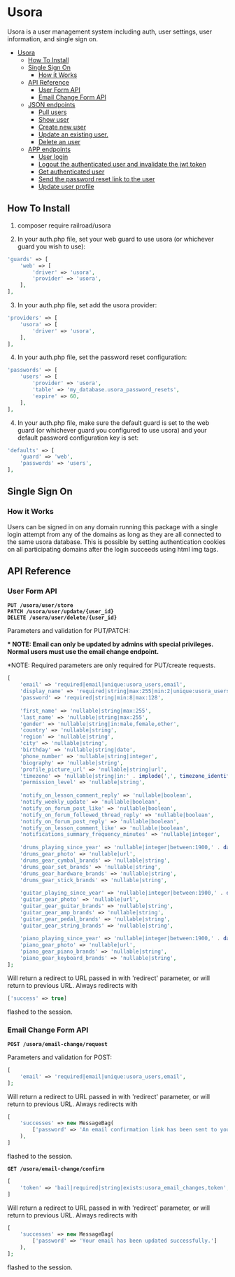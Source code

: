 # Usora

Usora is a user management system including auth, user settings, user information, and single sign on.

- [Usora](#usora)
  * [How To Install](#how-to-install)
  * [Single Sign On](#single-sign-on)
    + [How it Works](#how-it-works)
  * [API Reference](#api-reference)
    + [User Form API](#user-form-api)
    + [Email Change Form API](#email-change-form-api)
  * [JSON endpoints](docs/Users-JSON-endpoints.md#json-endpoints)
      + [Pull users](docs/Users-JSON-endpoints.md#pull-users)
      + [Show user](docs/Users-JSON-endpoints.md#pull-user)
      + [Create new user](docs/Users-JSON-endpoints.md#create-new-user)
      + [Update an existing user.](docs/Users-JSON-endpoints.md#update-an-existing-user)
      + [Delete an user](docs/Users-JSON-endpoints.md#delete-an-user)
  * [APP endpoints](docs/APP-endpoints.md#app-endpoints)
     + [User login](docs/APP-endpoints.md#user-login)
     + [Logout the authenticated user and invalidate the jwt token](docs/APP-endpoints.md##logout-the-authenticated-user-and-invalidate-the-jwt-token)
     + [Get authenticated user](docs/APP-endpoints.md#get-authenticated-user)
     + [Send the password reset link to the user](docs/APP-endpoints.md#send-the-password-reset-link-to-the-user)
     + [Update user profile](docs/APP-endpoints.md#usora-api-profile-update)

## How To Install

1. composer require railroad/usora

2. In your auth.php file, set your web guard to use usora (or whichever guard you wish to use):

```php
'guards' => [
    'web' => [
        'driver' => 'usora',
        'provider' => 'usora',
    ],
],
```

3. In your auth.php file, set add the usora provider:

```php
'providers' => [
    'usora' => [
        'driver' => 'usora',
    ],
],
```

4. In your auth.php file, set the password reset configuration:

```php
'passwords' => [
    'users' => [
        'provider' => 'usora',
        'table' => 'my_database.usora_password_resets',
        'expire' => 60,
    ],
],
``` 

4. In your auth.php file, make sure the default guard is set to the web guard (or whichever guard you configured to use usora) and your default password configuration key is set:

```php
'defaults' => [
    'guard' => 'web',
    'passwords' => 'users',
],
```


Single Sign On
-----------------------------------------

### How it Works

Users can be signed in on any domain running this package with a single login attempt from any of the domains as long as they are all connected to the same usora database. This is possible by setting authentication cookies on all participating domains after the login succeeds using html img tags.


API Reference
-----------------------------------------

### User Form API

**`PUT /usora/user/store`**  
**`PATCH /usora/user/update/{user_id}`**    
**`DELETE /usora/user/delete/{user_id}`**  

Parameters and validation for PUT/PATCH:

**\* NOTE: Email can only be updated by admins with special privileges. Normal users must use the email change endpoint.**

*NOTE: Required parameters are only required for PUT/create requests.

```php
[
    'email' => 'required|email|unique:usora_users,email',
    'display_name' => 'required|string|max:255|min:2|unique:usora_users,display_name',
    'password' => 'required|string|min:8|max:128',
    
    'first_name' => 'nullable|string|max:255',
    'last_name' => 'nullable|string|max:255',
    'gender' => 'nullable|string|in:male,female,other',
    'country' => 'nullable|string',
    'region' => 'nullable|string',
    'city' => 'nullable|string',
    'birthday' => 'nullable|string|date',
    'phone_number' => 'nullable|string|integer',
    'biography' => 'nullable|string',
    'profile_picture_url' => 'nullable|string|url',
    'timezone' => 'nullable|string|in:' . implode(',', timezone_identifiers_list()),
    'permission_level' => 'nullable|string',
    
    'notify_on_lesson_comment_reply' => 'nullable|boolean',
    'notify_weekly_update' => 'nullable|boolean',
    'notify_on_forum_post_like' => 'nullable|boolean',
    'notify_on_forum_followed_thread_reply' => 'nullable|boolean',
    'notify_on_forum_post_reply' => 'nullable|boolean',
    'notify_on_lesson_comment_like' => 'nullable|boolean',
    'notifications_summary_frequency_minutes' => 'nullable|integer',
    
    'drums_playing_since_year' => 'nullable|integer|between:1900,' . date('Y'),
    'drums_gear_photo' => 'nullable|url',
    'drums_gear_cymbal_brands' => 'nullable|string',
    'drums_gear_set_brands' => 'nullable|string',
    'drums_gear_hardware_brands' => 'nullable|string',
    'drums_gear_stick_brands' => 'nullable|string',
    
    'guitar_playing_since_year' => 'nullable|integer|between:1900,' . date('Y'),
    'guitar_gear_photo' => 'nullable|url',
    'guitar_gear_guitar_brands' => 'nullable|string',
    'guitar_gear_amp_brands' => 'nullable|string',
    'guitar_gear_pedal_brands' => 'nullable|string',
    'guitar_gear_string_brands' => 'nullable|string',
    
    'piano_playing_since_year' => 'nullable|integer|between:1900,' . date('Y'),
    'piano_gear_photo' => 'nullable|url',
    'piano_gear_piano_brands' => 'nullable|string',
    'piano_gear_keyboard_brands' => 'nullable|string',
];
```

Will return a redirect to URL passed in with 'redirect' parameter, or will return to previous URL. Always redirects with
```php
['success' => true]
```
flashed to the session.


### Email Change Form API

**`POST /usora/email-change/request`**

Parameters and validation for POST:

```php
[
    'email' => 'required|email|unique:usora_users,email',
];
```

Will return a redirect to URL passed in with 'redirect' parameter, or will return to previous URL. Always redirects with
```php
[
    'successes' => new MessageBag(
        ['password' => 'An email confirmation link has been sent to your new email address.']
    ),
]
```
flashed to the session.


**`GET /usora/email-change/confirm`**

```php
[
    'token' => 'bail|required|string|exists:usora_email_changes,token',
]
```

Will return a redirect to URL passed in with 'redirect' parameter, or will return to previous URL. Always redirects with
```php
[
    'successes' => new MessageBag(
        ['password' => 'Your email has been updated successfully.']
    ),
];
```
flashed to the session.